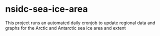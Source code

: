# nsidc-sea-ice-area
This project runs an automated daily cronjob to update regional data and graphs for the Arctic and Antarctic sea ice area and extent